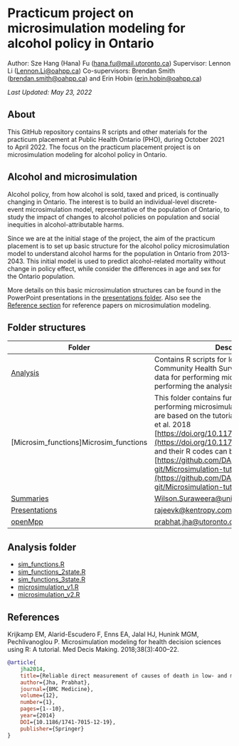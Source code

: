 
# Practicum project on microsimulation modeling for alcohol policy in Ontario

Author: Sze Hang (Hana) Fu (hana.fu@mail.utoronto.ca)
Supervisor: Lennon Li (Lennon.Li@oahpp.ca) 
Co-supervisors: Brendan Smith (brendan.smith@oahpp.ca) and Erin Hobin (erin.hobin@oahpp.ca)

*Last Updated: May 23, 2022*

## About

This GitHub repository contains R scripts and other materials for the practicum placement at Public Health Ontario (PHO), during October 2021 to April 2022. The focus on the practicum placement project is on microsimulation modeling for alcohol policy in Ontario.

## Alcohol and microsimulation

Alcohol policy, from how alcohol is sold, taxed and priced, is continually changing in Ontario. The interest is to build an individual-level discrete-event microsimulation model, representative of the population of Ontario, to study the impact of changes to alcohol policies on population and social inequities in alcohol-attributable harms. 

Since we are at the initial stage of the project, the aim of the practicum placement is to set up basic structure for the alcohol policy microsimulation model to understand alcohol harms for the population in Ontario from 2013-2043. This initial model is used to predict alcohol-related mortality without change in policy effect, while consider the differences in age and sex for the Ontario population.

More details on this basic microsimulation structures can be found in the PowerPoint presentations in the [presentations folder](presentations). Also see the [Reference section](#reference) for reference papers on microsimulation modeling. 

## Folder structures

| Folder | Description | 
|------|-------|
| [Analysis](Analysis) | Contains R scripts for loading Canadian Community Health Survey (CCHS), organizing data for performing microsimulations, and performing the analysis | 
| [Microsim_functions]Microsim_functions | This folder contains functions in R scripts for performing microsimulations in R. The codes are based on the tutorial paper by Krijkamp EM et al. 2018 [https://doi.org/10.1177/0272989X18754513](https://doi.org/10.1177/0272989X18754513) and their R codes can be found in [https://github.com/DARTH-git/Microsimulation-tutorial](https://github.com/DARTH-git/Microsimulation-tutorial)  | 
| [Summaries](Summaries) | Wilson.Suraweera@unityhealth.to | 
| [Presentations](Presentations) | rajeevk@kentropy.com | 
| [openMpp](openMpp) | prabhat.jha@utoronto.ca | 

## Analysis folder

* [sim_functions.R](sim_functions.R)
* [sim_functions_2state.R](sim_functions_2state.R)
* [sim_functions_3state.R](sim_functions_3state.R)
* [microsimulation_v1.R](microsimulation_v1.R)
* [microsimulation_v2.R](microsimulation_v2.R)


## References

Krijkamp EM, Alarid-Escudero F, Enns EA, Jalal HJ, Hunink MGM, Pechlivanoglou P. Microsimulation modeling for health decision sciences using R: A tutorial. Med Decis Making. 2018;38(3):400–22.


```bibtex
@article{
    jha2014,
    title={Reliable direct measurement of causes of death in low- and middle-income countries},
    author={Jha, Prabhat},
    journal={BMC Medicine},
    volume={12},
    number={1},
    pages={1--10},
    year={2014}
    DOI={10.1186/1741-7015-12-19},
    publisher={Springer}
}
```
